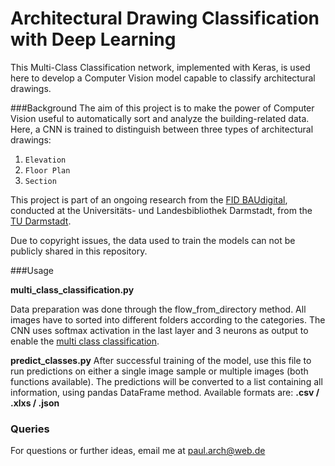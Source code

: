 # Architectural Drawing Classification with Deep Learning

This Multi-Class Classification network, implemented with Keras, is used
here to develop a Computer Vision model capable to classify architectural drawings.

###Background
The aim of this project is to make the power of Computer Vision useful
to automatically sort and analyze the building-related data.
Here, a CNN is trained to distinguish between three types of
architectural drawings:
1. `Elevation`
2. `Floor Plan`
3. `Section`

This project is part of an ongoing research from the [FID BAUdigital](https://kickoff.fid-bau.de/en/),
conducted at the Universitäts- und Landesbibliothek Darmstadt,
from the [TU Darmstadt](https://www.tu-darmstadt.de/index.en.jsp).

Due to copyright issues, the data used to train the models can not be publicly
shared in this repository.

###Usage

**multi_class_classification.py**

Data preparation was done through the flow_from_directory method. All images
have to sorted into different folders according to the categories.
The CNN uses softmax activation in the last layer and 3 neurons as output
to enable the [multi class classification](https://en.wikipedia.org/wiki/Multiclass_classification).

**predict_classes.py**
After successful training of the model, use this file to run predictions on either
a single image sample or multiple images (both functions available). 
The predictions will be converted to a list containing all information, using pandas DataFrame method.
Available formats are: **.csv / .xlxs / .json**


### Queries
For questions or further ideas, email me at paul.arch@web.de